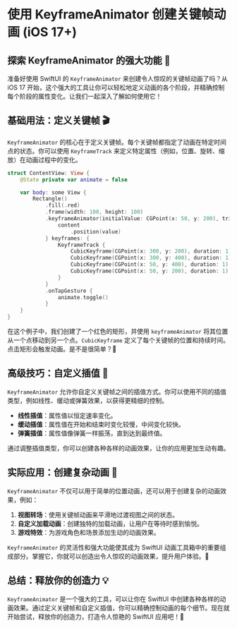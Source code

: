 ﻿# 使用 KeyframeAnimator 创建关键帧动画 (iOS 17+)

## 探索 KeyframeAnimator 的强大功能 🚀

准备好使用 SwiftUI 的 `KeyframeAnimator` 来创建令人惊叹的关键帧动画了吗？从 iOS 17 开始，这个强大的工具让你可以轻松地定义动画的各个阶段，并精确控制每个阶段的属性变化。让我们一起深入了解如何使用它！

## 基础用法：定义关键帧 🎬

`KeyframeAnimator` 的核心在于定义关键帧。每个关键帧都指定了动画在特定时间点的状态。你可以使用 `KeyframeTrack` 来定义特定属性（例如，位置、旋转、缩放）在动画过程中的变化。

```swift
struct ContentView: View {
    @State private var animate = false

    var body: some View {
        Rectangle()
            .fill(.red)
            .frame(width: 100, height: 100)
            .keyframeAnimator(initialValue: CGPoint(x: 50, y: 200), trigger: animate) { content, value in
                content
                    .position(value)
            } keyframes: {
                KeyframeTrack {
                    CubicKeyframe(CGPoint(x: 300, y: 200), duration: 1)
                    CubicKeyframe(CGPoint(x: 300, y: 400), duration: 1)
                    CubicKeyframe(CGPoint(x: 50, y: 400), duration: 1)
                    CubicKeyframe(CGPoint(x: 50, y: 200), duration: 1)
                }
            }
            .onTapGesture {
                animate.toggle()
            }
    }
}
```

在这个例子中，我们创建了一个红色的矩形，并使用 `keyframeAnimator` 将其位置从一个点移动到另一个点。`CubicKeyframe` 定义了每个关键帧的位置和持续时间。点击矩形会触发动画。是不是很简单？🎉

## 高级技巧：自定义插值 🎨

`KeyframeAnimator` 允许你自定义关键帧之间的插值方式。你可以使用不同的插值类型，例如线性、缓动或弹簧效果，以获得更精细的控制。

*   **线性插值**：属性值以恒定速率变化。
*   **缓动插值**：属性值在开始和结束时变化较慢，中间变化较快。
*   **弹簧插值**：属性值像弹簧一样振荡，直到达到最终值。

通过调整插值类型，你可以创建各种各样的动画效果，让你的应用更加生动有趣。

## 实际应用：创建复杂动画 🌟

`KeyframeAnimator` 不仅可以用于简单的位置动画，还可以用于创建复杂的动画效果，例如：

1.  **视图转场**：使用关键帧动画来平滑地过渡视图之间的状态。
2.  **自定义加载动画**：创建独特的加载动画，让用户在等待时感到愉悦。
3.  **游戏特效**：为游戏角色和场景添加生动的动画效果。

`KeyframeAnimator` 的灵活性和强大功能使其成为 SwiftUI 动画工具箱中的重要组成部分。掌握它，你就可以创造出令人惊叹的动画效果，提升用户体验。🚀

## 总结：释放你的创造力 💡

`KeyframeAnimator` 是一个强大的工具，可以让你在 SwiftUI 中创建各种各样的动画效果。通过定义关键帧和自定义插值，你可以精确控制动画的每个细节。现在就开始尝试，释放你的创造力，打造令人惊艳的 SwiftUI 应用吧！💪


